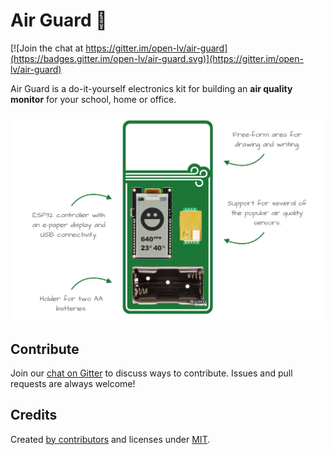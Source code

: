 # Air Guard 💨

[![Join the chat at https://gitter.im/open-lv/air-guard](https://badges.gitter.im/open-lv/air-guard.svg)](https://gitter.im/open-lv/air-guard)

Air Guard is a do-it-yourself electronics kit for building an **air quality monitor** for your school, home or office.

![Air Guard components](docs/assets/air-guard-banner.png)


## Contribute

Join our [chat on Gitter](https://gitter.im/open-lv/air-guard) to discuss ways to contribute. Issues and pull requests are always welcome!

## Credits

Created [by contributors](https://github.com/open-lv/air-pilot/graphs/contributors) and licenses under [MIT](https://opensource.org/licenses/MIT).